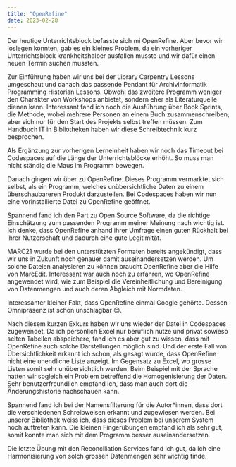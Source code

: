 ```yaml
---
title: "OpenRefine"
date: 2023-02-28
---
```


Der heutige Unterrichtsblock befasste sich mi OpenRefine. Aber bevor wir loslegen konnten, gab es ein kleines Problem, da ein vorheriger Unterrichtsblock krankheitshalber ausfallen musste und wir dafür einen neuen Termin suchen mussten.

Zur Einführung haben wir uns bei der Library Carpentry Lessons umgeschaut und danach das passende Pendant für Archivinformatik Programming Historian Lessons. Obwohl das zweitere Programm weniger den Charakter von Workshops anbietet, sondern eher als Literaturquelle dienen kann. Interessant fand ich noch die Ausführung über Book Sprints, die Methode, wobei mehrere Personen an einem Buch zusammenschreiben, aber sich nur für den Start des Projekts selbst treffen müssen. Zum Handbuch IT in Bibliotheken haben wir diese Schreibtechnik kurz besprochen.

Als Ergänzung zur vorherigen Lerneinheit haben wir noch das Timeout bei Codespaces auf die Länge der Unterrichtsblöcke erhöht. So muss man nicht ständig die Maus im Programm bewegen.

Danach gingen wir über zu OpenRefine. Dieses Programm vermarktet sich selbst, als ein Programm, welches unübersichtliche Daten zu einem überschaubareren Produkt darzustellen. Bei Codespaces haben wir nun eine vorinstallierte Datei zu OpenRefine geöffnet.

Spannend fand ich den Part zu Open Source Software, da die richtige Einschätzung zum passenden Programm meiner Meinung nach wichtig ist. Ich denke, dass OpenRefine anhand ihrer Umfrage einen guten Rückhalt bei ihrer Nutzerschaft und dadurch eine gute Legitimität.

MARC21 wurde bei den unterstützten Formaten bereits angekündigt, dass wir uns in Zukunft noch genauer damit auseinandersetzen werden. Um solche Dateien analysieren zu können braucht OpenRefine aber die Hilfe von MarcEdit. Interessant war auch noch zu erfahren, wo OpenRefine angewendet wird, wie zum Beispiel die Vereinheitlichung und Bereinigung von Datenmengen und auch deren Abgleich mit Normdaten.

Interessanter kleiner Fakt, dass OpenRefine einmal Google gehörte. Dessen Omnipräsenz ist schon unschlagbar 😊.

Nach diesem kurzen Exkurs haben wir uns wieder der Datei in Codespaces zugewendet. Da ich persönlich Excel nur beruflich nutze und privat sowieso selten Tabellen abspeichere, fand ich es aber gut zu wissen, dass mit OpenRefine auch solche Darstellungen möglich sind. Und der erste Fall von Übersichtlichkeit erkannt ich schon, als gesagt wurde, dass OpenRefine nicht eine unendliche Liste anzeigt. Im Gegensatz zu Excel, wo grosse Listen somit sehr unübersichtlich werden. Beim Beispiel mit der Sprache hatten wir sogleich ein Problem betreffend die Homogenisierung der Daten. Sehr benutzerfreundlich empfand ich, dass man auch dort die Änderungshistorie nachschauen kann.

Spannend fand ich bei der Namensfilterung für die Autor*innen, dass dort die verschiedenen Schreibweisen erkannt und zugewiesen werden. Bei unserer Bibliothek weiss ich, dass dieses Problem bei unserem System noch auftreten kann. Die kleinen Fingerübungen empfand ich als sehr gut, somit konnte man sich mit dem Programm besser auseinandersetzen.

Die letzte Übung mit den Reconciliation Services fand ich gut, da ich eine Harmonisierung von solch grossen Datenmengen sehr wichtig finde.

